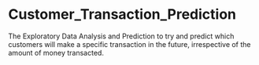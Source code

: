 # Customer_Transaction_Prediction
The Exploratory Data Analysis and Prediction to try and predict which customers will make a specific transaction in the future, irrespective of the amount of money transacted.


